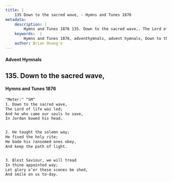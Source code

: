```yaml
---
title: |
    135 Down to the sacred wave, - Hymns and Tunes 1876
metadata:
    description: |
        Hymns and Tunes 1876 135. Down to the sacred wave,. The Lord of life was led; And he who came our souls to save, In Jordan bowed his head. 
    keywords:  |
        Hymns and Tunes 1876, adventhymnals, advent hymnals, Down to the sacred wave,, The Lord of life was led;, 
    author: Brian Onang'o
---
```


#### Advent Hymnals
## 135. Down to the sacred wave,
####  Hymns and Tunes 1876

```txt
^Meter:^ ^SM^
1. Down to the sacred wave,
The Lord of life was led;
And he who came our souls to save,
In Jordan bowed his head.


2. He taught the solemn way;
He fixed the holy rite;
He bade his ransomed ones obey,
And keep the path of light.


3. Blest Saviour, we will tread
In thine appointed way;
Let glory o’er these scenes be shed,
And smile on us to-day.
```